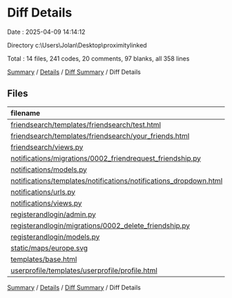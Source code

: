 # Diff Details

Date : 2025-04-09 14:14:12

Directory c:\\Users\\Jolan\\Desktop\\proximitylinked

Total : 14 files,  241 codes, 20 comments, 97 blanks, all 358 lines

[Summary](results.md) / [Details](details.md) / [Diff Summary](diff.md) / Diff Details

## Files
| filename | language | code | comment | blank | total |
| :--- | :--- | ---: | ---: | ---: | ---: |
| [friendsearch/templates/friendsearch/test.html](/friendsearch/templates/friendsearch/test.html) | HTML | -106 | 0 | -11 | -117 |
| [friendsearch/templates/friendsearch/your\_friends.html](/friendsearch/templates/friendsearch/your_friends.html) | HTML | 313 | 3 | 44 | 360 |
| [friendsearch/views.py](/friendsearch/views.py) | Python | 63 | 8 | 11 | 82 |
| [notifications/migrations/0002\_friendrequest\_friendship.py](/notifications/migrations/0002_friendrequest_friendship.py) | Python | 37 | 1 | 6 | 44 |
| [notifications/models.py](/notifications/models.py) | Python | 54 | 3 | 12 | 69 |
| [notifications/templates/notifications/notifications\_dropdown.html](/notifications/templates/notifications/notifications_dropdown.html) | HTML | 47 | 0 | 3 | 50 |
| [notifications/urls.py](/notifications/urls.py) | Python | 8 | 0 | 1 | 9 |
| [notifications/views.py](/notifications/views.py) | Python | 60 | 4 | 14 | 78 |
| [registerandlogin/admin.py](/registerandlogin/admin.py) | Python | 1 | 0 | 0 | 1 |
| [registerandlogin/migrations/0002\_delete\_friendship.py](/registerandlogin/migrations/0002_delete_friendship.py) | Python | 10 | 1 | 6 | 17 |
| [registerandlogin/models.py](/registerandlogin/models.py) | Python | -11 | 0 | -3 | -14 |
| [static/maps/europe.svg](/static/maps/europe.svg) | XML | -396 | 0 | -3 | -399 |
| [templates/base.html](/templates/base.html) | HTML | 162 | 0 | 17 | 179 |
| [userprofile/templates/userprofile/profile.html](/userprofile/templates/userprofile/profile.html) | HTML | -1 | 0 | 0 | -1 |

[Summary](results.md) / [Details](details.md) / [Diff Summary](diff.md) / Diff Details